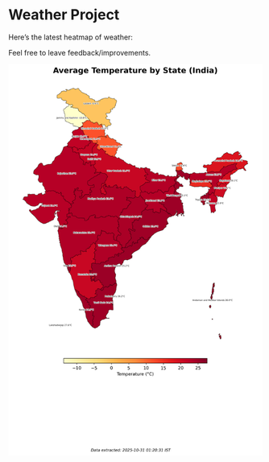 # Weather Project

Here’s the latest heatmap of weather:

Feel free to leave feedback/improvements.

![India Heatmap](docs/assets/india_heatmap.png?v=03C189)
